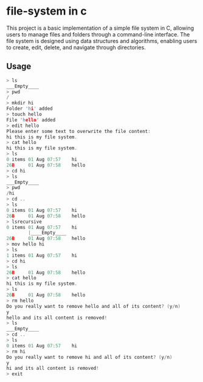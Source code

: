 # file-system in c
This project is a basic implementation of a simple file system in C, allowing users to manage files and folders through a command-line interface. The file system is designed using data structures and algorithms, enabling users to create, edit, delete, and navigate through directories.
## Usage
```c
> ls
___Empty____
> pwd
/
> mkdir hi
Folder 'hi' added
> touch hello
File 'hello' added
> edit hello
Please enter some text to overwrite the file content:
hi this is my file system.
> cat hello
hi this is my file system.
> ls
0 items 01 Aug 07:57    hi
26B     01 Aug 07:58    hello
> cd hi
> ls
___Empty____
> pwd
/hi
> cd ..
> ls
0 items 01 Aug 07:57    hi
26B     01 Aug 07:58    hello
> lsrecursive
0 items 01 Aug 07:57    hi
        |____Empty____
26B     01 Aug 07:58    hello
> mov hello hi
> ls
1 items 01 Aug 07:57    hi
> cd hi
> ls
26B     01 Aug 07:58    hello
> cat hello
hi this is my file system.
> ls
26B     01 Aug 07:58    hello
> rm hello
Do you really want to remove hello and all of its content? (y/n)
y
hello and its all content is removed!
> ls
___Empty____
> cd ..
> ls
0 items 01 Aug 07:57    hi
> rm hi
Do you really want to remove hi and all of its content? (y/n)
y
hi and its all content is removed!
> exit
```
